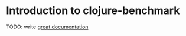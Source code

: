 # Introduction to clojure-benchmark

TODO: write [great documentation](http://jacobian.org/writing/what-to-write/)
